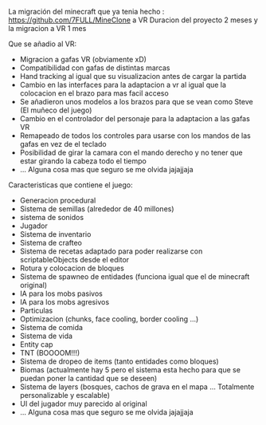 La migración del minecraft que ya tenia hecho : https://github.com/7FULL/MineClone a VR
Duracion del proyecto 2 meses y la migracion a VR 1 mes

Que se añadio al VR:
- Migracion a gafas VR (obviamente xD)
- Compatibilidad con gafas de distintas marcas
- Hand tracking al igual que su visualizacion antes de cargar la partida
- Cambio en las interfaces para la adaptacion a vr al igual que la colocacion en el brazo para mas facil acceso
- Se añadieron unos modelos a los brazos para que se vean como Steve (El muñeco del juego)
- Cambio en el controlador del personaje para la adaptacion a las gafas VR
- Remapeado de todos los controles para usarse con los mandos de las gafas en vez de el teclado
- Posibilidad de girar la camara con el mando derecho y no tener que estar girando la cabeza todo el tiempo
- ... Alguna cosa mas que seguro se me olvida jajajjaja

Caracteristicas que contiene el juego:
- Generacion procedural
- Sistema de semillas (alrededor de 40 millones)
- sistema de sonidos
- Jugador
- Sistema de inventario
- Sistema de crafteo
- Sistema de recetas adaptado para poder realizarse con scriptableObjects desde el editor
- Rotura y colocacion de bloques
- Sistema de spawneo de entidades (funciona igual que el de minecraft original)
- IA para los mobs pasivos
- IA para los mobs agresivos
- Particulas
- Optimizacion (chunks, face cooling, border cooling ...)
- Sistema de comida
- Sistema de vida
- Entity cap
- TNT (BOOOOM!!!)
- Sistema de dropeo de items (tanto entidades como bloques)
- Biomas (actualmente hay 5 pero el sistema esta hecho para que se puedan poner la cantidad que se deseen)
- Sistema de layers (bosques, cachos de grava en el mapa ... Totalmente personalizable y escalable)
- UI del jugador muy parecido al original
- ... Alguna cosa mas que seguro se me olvida jajajjaja
